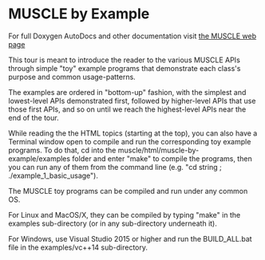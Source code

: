 # MUSCLE by Example

For full Doxygen AutoDocs and other documentation visit [the MUSCLE web page](https://public.msli.com/lcs/muscle/)

This tour is meant to introduce the reader to the various MUSCLE APIs through simple
"toy" example programs that demonstrate each class's purpose and common usage-patterns.

The examples are ordered in "bottom-up" fashion, with the simplest and lowest-level
APIs demonstrated first, followed by higher-level APIs that use those first APIs,
and so on until we reach the highest-level APIs near the end of the tour.

While reading the the HTML topics (starting at the top), you can also have a Terminal
window open to compile and run the corresponding toy example programs.  To do that,
cd into the muscle/html/muscle-by-example/examples folder and enter "make" to
compile the programs, then you can run any of them from the command line
(e.g. "cd string ; ./example_1_basic_usage").

The MUSCLE toy programs can be compiled and run under any common OS.

For Linux and MacOS/X, they can be compiled by typing "make" in the examples
sub-directory (or in any sub-directory underneath it).

For Windows, use Visual Studio 2015 or higher and run the BUILD_ALL.bat
file in the examples/vc++14 sub-directory.
